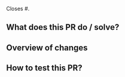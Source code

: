<!-- First: give a concise but precise title to the PR -->
<!-- (preferably compliant with conventionalcommits.org) -->
<!-- (read CONTRIBUTING.md for more information ) -->

Closes #<!-- enter issue number here -->.

What does this PR do / solve?
-----------------------------

<!--
| Type a high-level summary.
|
| * Explain Why and How you're proposing these changes.
| * Explain anything non trivial that you're doing.
| * Anticipate the reviewer's question to save time.
| * Don't forget to provide context to reviewers.
-->

Overview of changes
-------------------

<!--
| If your PR introduces visual changes, add a screenshot.
| If your PR produces some output, add a screenshot/sample.
| If your PR fixes something, add a before/after sample/screenshot.
-->

How to test this PR?
--------------------

<!-- Provide steps that the reviewer can follow to quickly test your PR. -->

